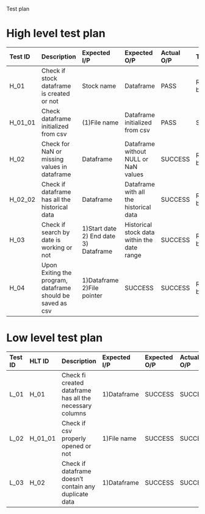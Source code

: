 ﻿Test plan
# High level test plan

|Test ID|Description|Expected I/P|Expected O/P|Actual O/P|Type of Test|
| :- | :- | :- | :- | :- | :- |
|H\_01|Check if stock dataframe is created or not|Stock name|Dataframe|PASS|Requirement based|
|H\_01\_01|Check dataframe initialized from csv|(1)File name |Dataframe initialized from csv|PASS|Scenario/technical|
|H\_02|Check for NaN or missing values in dataframe|Dataframe|Dataframe without NULL or NaN values|SUCCESS|Requirement based|
|H\_02\_02|Check if dataframe has all the historical data|Dataframe|Dataframe with all the historical data|SUCCESS|Requirement based|
|H\_03|Check if search by date is working or not|1)Start date 2) End date 3) Dataframe|Historical stock data within the date range|SUCCESS|Requirement based|
|H\_04|Upon Exiting the program, dataframe should be saved as csv|1)Dataframe 2)File pointer|SUCCESS|SUCCESS|Requirement based|

# Low level test plan

|Test ID|HLT ID|Description|Expected I/P|Expected O/P|Actual O/P|Type of Test|
| :- | :- | :- | :- | :- | :- | :- |
|L\_01|H\_01|Check fi created dataframe has all the necessary columns|1)Dataframe|SUCCESS|SUCCESS|Requirement based|
|L\_02|H\_01\_01|Check if csv properly opened or not|1)File name|SUCCESS|SUCCESS|Requirement based|
|L\_03|H\_02|Check if dataframe doesn’t contain any duplicate data|1)Dataframe|SUCCESS|SUCCESS|Requirement based|

